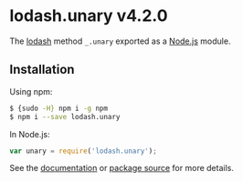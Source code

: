 # lodash.unary v4.2.0

The [lodash](https://lodash.com/) method `_.unary` exported as a [Node.js](https://nodejs.org/) module.

## Installation

Using npm:
```bash
$ {sudo -H} npm i -g npm
$ npm i --save lodash.unary
```

In Node.js:
```js
var unary = require('lodash.unary');
```

See the [documentation](https://lodash.com/docs#unary) or [package source](https://github.com/lodash/lodash/blob/4.2.0-npm-packages/lodash.unary) for more details.
